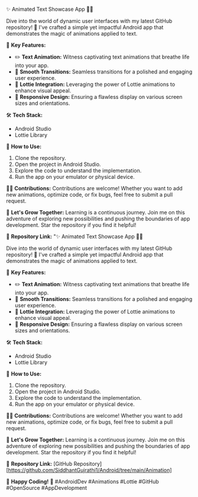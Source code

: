 ✨ Animated Text Showcase App 📱💬

Dive into the world of dynamic user interfaces with my latest GitHub repository! 🚀 I've crafted a simple yet impactful Android app that demonstrates the magic of animations applied to text.

🌈 **Key Features:**
- ✏️ **Text Animation:** Witness captivating text animations that breathe life into your app.
- 🚀 **Smooth Transitions:** Seamless transitions for a polished and engaging user experience.
- 🎨 **Lottie Integration:** Leveraging the power of Lottie animations to enhance visual appeal.
- 📲 **Responsive Design:** Ensuring a flawless display on various screen sizes and orientations.

🛠️ **Tech Stack:**
- Android Studio
- Lottie Library

📝 **How to Use:**
1. Clone the repository.
2. Open the project in Android Studio.
3. Explore the code to understand the implementation.
4. Run the app on your emulator or physical device.

👩‍💻 **Contributions:**
Contributions are welcome! Whether you want to add new animations, optimize code, or fix bugs, feel free to submit a pull request.

🚀 **Let's Grow Together:**
Learning is a continuous journey. Join me on this adventure of exploring new possibilities and pushing the boundaries of app development. Star the repository if you find it helpful!

🔗 **Repository Link:**
"✨ Animated Text Showcase App 📱💬

Dive into the world of dynamic user interfaces with my latest GitHub repository! 🚀 I've crafted a simple yet impactful Android app that demonstrates the magic of animations applied to text.

🌈 **Key Features:**
- ✏️ **Text Animation:** Witness captivating text animations that breathe life into your app.
- 🚀 **Smooth Transitions:** Seamless transitions for a polished and engaging user experience.
- 🎨 **Lottie Integration:** Leveraging the power of Lottie animations to enhance visual appeal.
- 📲 **Responsive Design:** Ensuring a flawless display on various screen sizes and orientations.

🛠️ **Tech Stack:**
- Android Studio
- Lottie Library

📝 **How to Use:**
1. Clone the repository.
2. Open the project in Android Studio.
3. Explore the code to understand the implementation.
4. Run the app on your emulator or physical device.

👩‍💻 **Contributions:**
Contributions are welcome! Whether you want to add new animations, optimize code, or fix bugs, feel free to submit a pull request.

🚀 **Let's Grow Together:**
Learning is a continuous journey. Join me on this adventure of exploring new possibilities and pushing the boundaries of app development. Star the repository if you find it helpful!

🔗 **Repository Link:**
[GitHub Repository][https://github.com/SiddhantGujrathi1/Android/tree/main/Animation]

🌟 **Happy Coding!** 🌟 #AndroidDev #Animations #Lottie #GitHub #OpenSource #AppDevelopment
